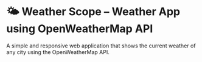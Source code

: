 
# 🌤️ Weather Scope – Weather App using OpenWeatherMap API
A simple and responsive web application that shows the current weather of any city using the OpenWeatherMap API.
